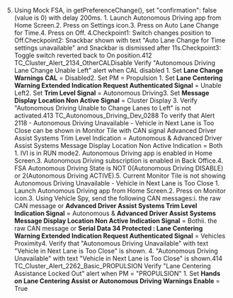 5. Using Mock FSA, in getPreferenceChange(), set "confirmation": false (value is 0) with delay 200ms. 1. Launch Autonomous Driving app from Home Screen.2. Press on Settings icon.3. Press on Auto Lane Change for Time.4. Press on Off. 4.Checkpoint1: Switch changes position to Off.Checkpoint2: Snackbar shown with text "Auto Lane Change for Time settings unavailable" and Snackbar is dismissed after 11s.Checkpoint3: Toggle switch reverted back to On position.412 TC_Cluster_Alert_2134_OtherCALDisable Verify "Autonomous Driving Lane Change Unable Left" alert when CAL disabled 1. Set **Lane Change Warnings CAL** = Disabled2. Set PM = Propulsion 1. Set **Lane Centering Warning Extended Indication Request Authenticated Signal** = Unable Left2. Set **Trim Level Signal** = Autonomous Driving3. Set **Message Display Location Non Active Signal** = Cluster Display 3. Verify "Autonomous Driving Unable to Change Lanes to Left" is not activated.413 TC_Autonomous_Driving_Dev_0288 To verify that Alert 2118 - Autonomous Driving Unavailable - Vehicle in Next Lane is Too Close can be shown in Monitor Tile with CAN signal Advanced Driver Assist Systems Trim Level Indication = Autonomous & Advanced Driver Assist Systems Message Display Location Non Active Indication = Both 1. IVI is in RUN mode2. Autonomous Driving app is enabled in Home Screen.3. Autonomous Driving subscription is enabled in Back Office.4. FSA Autonomous Driving State is NOT 0(Autonomous Driving DISABLE) or 2(Autonomous Driving ACTIVE).5. Current Monitor Tile is not showing Autonomous Driving Unavailable - Vehicle in Next Lane is Too Close 1. Launch Autonomous Driving app from Home Screen.2. Press on Monitor icon.3. Using Vehicle Spy, send the following CAN messages:i. the raw CAN message or **Advanced Driver Assist Systems Trim Level Indication Signal** = Autonomous & **Advanced Driver Assist Systems Message Display Location Non Active Indication Signal** = Bothii. the raw CAN message or **Serial Data 34 Protected : Lane Centering Warning Extended Indication Request Authenticated Signal** = Vehicles Proximity4. Verify that "Autonomous Driving Unavailable" with text "Vehicle in Next Lane is Too Close" is shown. 4. "Autonomous Driving Unavailable" with text "Vehicle in Next Lane is Too Close" is shown.414 TC_Cluster_Alert_2262_Basic_PROPULSION Verify "Lane Centering Assistance Locked Out" alert when PM = "PROPULSION" 1. Set **Hands on Lane Centering Assist or Autonomous Driving Warnings Enable** = True